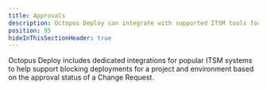 ```yaml
---
title: Approvals
description: Octopus Deploy can integrate with supported ITSM tools for deployment control using Change Request approvals
position: 95
hideInThisSectionHeader: true
---
```


Octopus Deploy includes dedicated integrations for popular ITSM systems to help support blocking deployments for a project and environment based on the approval status of a Change Request.


